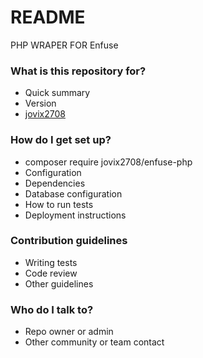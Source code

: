 # README #

PHP WRAPER FOR Enfuse
### What is this repository for? ###

* Quick summary
* Version
* [jovix2708](https://packagist.org/packages/jovix2708/enfuse-php)

### How do I get set up? ###

* composer require jovix2708/enfuse-php
* Configuration
* Dependencies
* Database configuration
* How to run tests
* Deployment instructions

### Contribution guidelines ###

* Writing tests
* Code review
* Other guidelines

### Who do I talk to? ###

* Repo owner or admin
* Other community or team contact